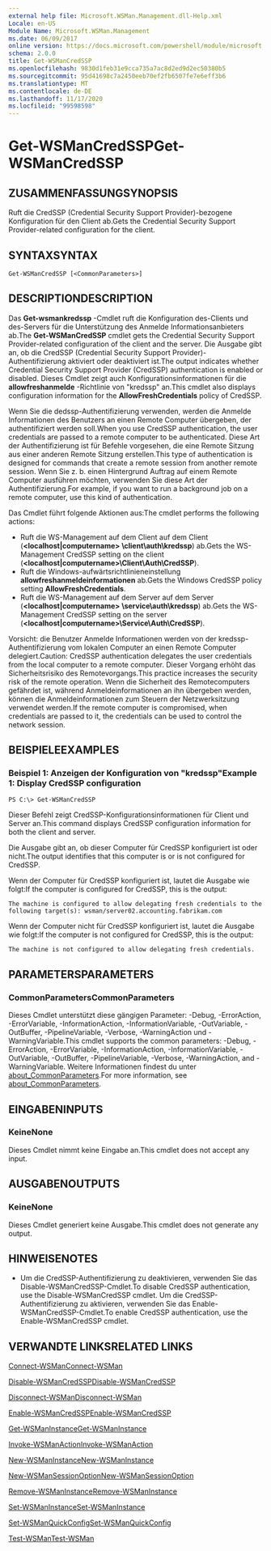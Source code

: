 ```yaml
---
external help file: Microsoft.WSMan.Management.dll-Help.xml
Locale: en-US
Module Name: Microsoft.WSMan.Management
ms.date: 06/09/2017
online version: https://docs.microsoft.com/powershell/module/microsoft.wsman.management/get-wsmancredssp?view=powershell-7.2&WT.mc_id=ps-gethelp
schema: 2.0.0
title: Get-WSManCredSSP
ms.openlocfilehash: 9830d1feb31e9cca735a7ac8d2ed9d2ec50380b5
ms.sourcegitcommit: 95d41698c7a2450eeb70ef2fb6507fe7e6eff3b6
ms.translationtype: MT
ms.contentlocale: de-DE
ms.lasthandoff: 11/17/2020
ms.locfileid: "99598598"
---
```

# <span data-ttu-id="b16ae-102">Get-WSManCredSSP</span><span class="sxs-lookup"><span data-stu-id="b16ae-102">Get-WSManCredSSP</span></span>

## <span data-ttu-id="b16ae-103">ZUSAMMENFASSUNG</span><span class="sxs-lookup"><span data-stu-id="b16ae-103">SYNOPSIS</span></span>
<span data-ttu-id="b16ae-104">Ruft die CredSSP (Credential Security Support Provider)-bezogene Konfiguration für den Client ab.</span><span class="sxs-lookup"><span data-stu-id="b16ae-104">Gets the Credential Security Support Provider-related configuration for the client.</span></span>

## <span data-ttu-id="b16ae-105">SYNTAX</span><span class="sxs-lookup"><span data-stu-id="b16ae-105">SYNTAX</span></span>

```
Get-WSManCredSSP [<CommonParameters>]
```

## <span data-ttu-id="b16ae-106">DESCRIPTION</span><span class="sxs-lookup"><span data-stu-id="b16ae-106">DESCRIPTION</span></span>
<span data-ttu-id="b16ae-107">Das **Get-wsmankredssp** -Cmdlet ruft die Konfiguration des-Clients und des-Servers für die Unterstützung des Anmelde Informationsanbieters ab.</span><span class="sxs-lookup"><span data-stu-id="b16ae-107">The **Get-WSManCredSSP** cmdlet gets the Credential Security Support Provider-related configuration of the client and the server.</span></span>
<span data-ttu-id="b16ae-108">Die Ausgabe gibt an, ob die CredSSP (Credential Security Support Provider)-Authentifizierung aktiviert oder deaktiviert ist.</span><span class="sxs-lookup"><span data-stu-id="b16ae-108">The output indicates whether Credential Security Support Provider (CredSSP) authentication is enabled or disabled.</span></span>
<span data-ttu-id="b16ae-109">Dieses Cmdlet zeigt auch Konfigurationsinformationen für die **allowfreshanmelde** -Richtlinie von "kredssp" an.</span><span class="sxs-lookup"><span data-stu-id="b16ae-109">This cmdlet also displays configuration information for the **AllowFreshCredentials** policy of CredSSP.</span></span>

<span data-ttu-id="b16ae-110">Wenn Sie die dedssp-Authentifizierung verwenden, werden die Anmelde Informationen des Benutzers an einen Remote Computer übergeben, der authentifiziert werden soll.</span><span class="sxs-lookup"><span data-stu-id="b16ae-110">When you use CredSSP authentication, the user credentials are passed to a remote computer to be authenticated.</span></span>
<span data-ttu-id="b16ae-111">Diese Art der Authentifizierung ist für Befehle vorgesehen, die eine Remote Sitzung aus einer anderen Remote Sitzung erstellen.</span><span class="sxs-lookup"><span data-stu-id="b16ae-111">This type of authentication is designed for commands that create a remote session from another remote session.</span></span>
<span data-ttu-id="b16ae-112">Wenn Sie z. b. einen Hintergrund Auftrag auf einem Remote Computer ausführen möchten, verwenden Sie diese Art der Authentifizierung.</span><span class="sxs-lookup"><span data-stu-id="b16ae-112">For example, if you want to run a background job on a remote computer, use this kind of authentication.</span></span>

<span data-ttu-id="b16ae-113">Das Cmdlet führt folgende Aktionen aus:</span><span class="sxs-lookup"><span data-stu-id="b16ae-113">The cmdlet performs the following actions:</span></span>

- <span data-ttu-id="b16ae-114">Ruft die WS-Management auf dem Client auf dem Client (**\<localhost|computername\> \client\auth\kredssp**) ab.</span><span class="sxs-lookup"><span data-stu-id="b16ae-114">Gets the WS-Management CredSSP setting on the client (**\<localhost|computername\>\Client\Auth\CredSSP**).</span></span>
- <span data-ttu-id="b16ae-115">Ruft die Windows-aufwärtsrichtlinieneinstellung **allowfreshanmeldeinformationen** ab.</span><span class="sxs-lookup"><span data-stu-id="b16ae-115">Gets the Windows CredSSP policy setting **AllowFreshCredentials**.</span></span>
- <span data-ttu-id="b16ae-116">Ruft die WS-Management auf dem Server auf dem Server (**\<localhost|computername\> \service\auth\kredssp**) ab.</span><span class="sxs-lookup"><span data-stu-id="b16ae-116">Gets the WS-Management CredSSP setting on the server (**\<localhost|computername\>\Service\Auth\CredSSP**).</span></span>

<span data-ttu-id="b16ae-117">Vorsicht: die Benutzer Anmelde Informationen werden von der kredssp-Authentifizierung vom lokalen Computer an einen Remote Computer delegiert.</span><span class="sxs-lookup"><span data-stu-id="b16ae-117">Caution: CredSSP authentication delegates the user credentials from the local computer to a remote computer.</span></span>
<span data-ttu-id="b16ae-118">Dieser Vorgang erhöht das Sicherheitsrisiko des Remotevorgangs.</span><span class="sxs-lookup"><span data-stu-id="b16ae-118">This practice increases the security risk of the remote operation.</span></span>
<span data-ttu-id="b16ae-119">Wenn die Sicherheit des Remotecomputers gefährdet ist, während Anmeldeinformationen an ihn übergeben werden, können die Anmeldeinformationen zum Steuern der Netzwerksitzung verwendet werden.</span><span class="sxs-lookup"><span data-stu-id="b16ae-119">If the remote computer is compromised, when credentials are passed to it, the credentials can be used to control the network session.</span></span>

## <span data-ttu-id="b16ae-120">BEISPIELE</span><span class="sxs-lookup"><span data-stu-id="b16ae-120">EXAMPLES</span></span>

### <span data-ttu-id="b16ae-121">Beispiel 1: Anzeigen der Konfiguration von "kredssp"</span><span class="sxs-lookup"><span data-stu-id="b16ae-121">Example 1: Display CredSSP configuration</span></span>

```
PS C:\> Get-WSManCredSSP
```

<span data-ttu-id="b16ae-122">Dieser Befehl zeigt CredSSP-Konfigurationsinformationen für Client und Server an.</span><span class="sxs-lookup"><span data-stu-id="b16ae-122">This command displays CredSSP configuration information for both the client and server.</span></span>

<span data-ttu-id="b16ae-123">Die Ausgabe gibt an, ob dieser Computer für CredSSP konfiguriert ist oder nicht.</span><span class="sxs-lookup"><span data-stu-id="b16ae-123">The output identifies that this computer is or is not configured for CredSSP.</span></span>

<span data-ttu-id="b16ae-124">Wenn der Computer für CredSSP konfiguriert ist, lautet die Ausgabe wie folgt:</span><span class="sxs-lookup"><span data-stu-id="b16ae-124">If the computer is configured for CredSSP, this is the output:</span></span>

`The machine is configured to allow delegating fresh credentials to the following target(s): wsman/server02.accounting.fabrikam.com`

<span data-ttu-id="b16ae-125">Wenn der Computer nicht für CredSSP konfiguriert ist, lautet die Ausgabe wie folgt:</span><span class="sxs-lookup"><span data-stu-id="b16ae-125">If the computer is not configured for CredSSP, this is the output:</span></span>

`The machine is not configured to allow delegating fresh credentials.`

## <span data-ttu-id="b16ae-126">PARAMETERS</span><span class="sxs-lookup"><span data-stu-id="b16ae-126">PARAMETERS</span></span>

### <span data-ttu-id="b16ae-127">CommonParameters</span><span class="sxs-lookup"><span data-stu-id="b16ae-127">CommonParameters</span></span>
<span data-ttu-id="b16ae-128">Dieses Cmdlet unterstützt diese gängigen Parameter: -Debug, -ErrorAction, -ErrorVariable, -InformationAction, -InformationVariable, -OutVariable, -OutBuffer, -PipelineVariable, -Verbose, -WarningAction und -WarningVariable.</span><span class="sxs-lookup"><span data-stu-id="b16ae-128">This cmdlet supports the common parameters: -Debug, -ErrorAction, -ErrorVariable, -InformationAction, -InformationVariable, -OutVariable, -OutBuffer, -PipelineVariable, -Verbose, -WarningAction, and -WarningVariable.</span></span> <span data-ttu-id="b16ae-129">Weitere Informationen findest du unter [about_CommonParameters](https://go.microsoft.com/fwlink/?LinkID=113216).</span><span class="sxs-lookup"><span data-stu-id="b16ae-129">For more information, see [about_CommonParameters](https://go.microsoft.com/fwlink/?LinkID=113216).</span></span>

## <span data-ttu-id="b16ae-130">EINGABEN</span><span class="sxs-lookup"><span data-stu-id="b16ae-130">INPUTS</span></span>

### <span data-ttu-id="b16ae-131">Keine</span><span class="sxs-lookup"><span data-stu-id="b16ae-131">None</span></span>
<span data-ttu-id="b16ae-132">Dieses Cmdlet nimmt keine Eingabe an.</span><span class="sxs-lookup"><span data-stu-id="b16ae-132">This cmdlet does not accept any input.</span></span>

## <span data-ttu-id="b16ae-133">AUSGABEN</span><span class="sxs-lookup"><span data-stu-id="b16ae-133">OUTPUTS</span></span>

### <span data-ttu-id="b16ae-134">Keine</span><span class="sxs-lookup"><span data-stu-id="b16ae-134">None</span></span>
<span data-ttu-id="b16ae-135">Dieses Cmdlet generiert keine Ausgabe.</span><span class="sxs-lookup"><span data-stu-id="b16ae-135">This cmdlet does not generate any output.</span></span>

## <span data-ttu-id="b16ae-136">HINWEISE</span><span class="sxs-lookup"><span data-stu-id="b16ae-136">NOTES</span></span>

* <span data-ttu-id="b16ae-137">Um die CredSSP-Authentifizierung zu deaktivieren, verwenden Sie das Disable-WSManCredSSP-Cmdlet.</span><span class="sxs-lookup"><span data-stu-id="b16ae-137">To disable CredSSP authentication, use the Disable-WSManCredSSP cmdlet.</span></span> <span data-ttu-id="b16ae-138">Um die CredSSP-Authentifizierung zu aktivieren, verwenden Sie das Enable-WSManCredSSP-Cmdlet.</span><span class="sxs-lookup"><span data-stu-id="b16ae-138">To enable CredSSP authentication, use the Enable-WSManCredSSP cmdlet.</span></span>

## <span data-ttu-id="b16ae-139">VERWANDTE LINKS</span><span class="sxs-lookup"><span data-stu-id="b16ae-139">RELATED LINKS</span></span>

[<span data-ttu-id="b16ae-140">Connect-WSMan</span><span class="sxs-lookup"><span data-stu-id="b16ae-140">Connect-WSMan</span></span>](Connect-WSMan.md)

[<span data-ttu-id="b16ae-141">Disable-WSManCredSSP</span><span class="sxs-lookup"><span data-stu-id="b16ae-141">Disable-WSManCredSSP</span></span>](Disable-WSManCredSSP.md)

[<span data-ttu-id="b16ae-142">Disconnect-WSMan</span><span class="sxs-lookup"><span data-stu-id="b16ae-142">Disconnect-WSMan</span></span>](Disconnect-WSMan.md)

[<span data-ttu-id="b16ae-143">Enable-WSManCredSSP</span><span class="sxs-lookup"><span data-stu-id="b16ae-143">Enable-WSManCredSSP</span></span>](Enable-WSManCredSSP.md)

[<span data-ttu-id="b16ae-144">Get-WSManInstance</span><span class="sxs-lookup"><span data-stu-id="b16ae-144">Get-WSManInstance</span></span>](Get-WSManInstance.md)

[<span data-ttu-id="b16ae-145">Invoke-WSManAction</span><span class="sxs-lookup"><span data-stu-id="b16ae-145">Invoke-WSManAction</span></span>](Invoke-WSManAction.md)

[<span data-ttu-id="b16ae-146">New-WSManInstance</span><span class="sxs-lookup"><span data-stu-id="b16ae-146">New-WSManInstance</span></span>](New-WSManInstance.md)

[<span data-ttu-id="b16ae-147">New-WSManSessionOption</span><span class="sxs-lookup"><span data-stu-id="b16ae-147">New-WSManSessionOption</span></span>](New-WSManSessionOption.md)

[<span data-ttu-id="b16ae-148">Remove-WSManInstance</span><span class="sxs-lookup"><span data-stu-id="b16ae-148">Remove-WSManInstance</span></span>](Remove-WSManInstance.md)

[<span data-ttu-id="b16ae-149">Set-WSManInstance</span><span class="sxs-lookup"><span data-stu-id="b16ae-149">Set-WSManInstance</span></span>](Set-WSManInstance.md)

[<span data-ttu-id="b16ae-150">Set-WSManQuickConfig</span><span class="sxs-lookup"><span data-stu-id="b16ae-150">Set-WSManQuickConfig</span></span>](Set-WSManQuickConfig.md)

[<span data-ttu-id="b16ae-151">Test-WSMan</span><span class="sxs-lookup"><span data-stu-id="b16ae-151">Test-WSMan</span></span>](Test-WSMan.md)

